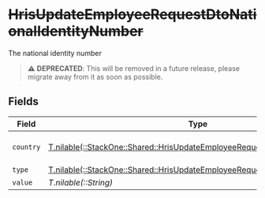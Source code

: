 # ~~HrisUpdateEmployeeRequestDtoNationalIdentityNumber~~

The national identity number

> :warning: **DEPRECATED**: This will be removed in a future release, please migrate away from it as soon as possible.


## Fields

| Field                                                                                                                                          | Type                                                                                                                                           | Required                                                                                                                                       | Description                                                                                                                                    | Example                                                                                                                                        |
| ---------------------------------------------------------------------------------------------------------------------------------------------- | ---------------------------------------------------------------------------------------------------------------------------------------------- | ---------------------------------------------------------------------------------------------------------------------------------------------- | ---------------------------------------------------------------------------------------------------------------------------------------------- | ---------------------------------------------------------------------------------------------------------------------------------------------- |
| `country`                                                                                                                                      | [T.nilable(::StackOne::Shared::HrisUpdateEmployeeRequestDtoSchemasCountry)](../../models/shared/hrisupdateemployeerequestdtoschemascountry.md) | :heavy_minus_sign:                                                                                                                             | The country code                                                                                                                               |                                                                                                                                                |
| `type`                                                                                                                                         | [T.nilable(::StackOne::Shared::HrisUpdateEmployeeRequestDtoType)](../../models/shared/hrisupdateemployeerequestdtotype.md)                     | :heavy_minus_sign:                                                                                                                             | N/A                                                                                                                                            |                                                                                                                                                |
| `value`                                                                                                                                        | *T.nilable(::String)*                                                                                                                          | :heavy_minus_sign:                                                                                                                             | N/A                                                                                                                                            | 123456789                                                                                                                                      |